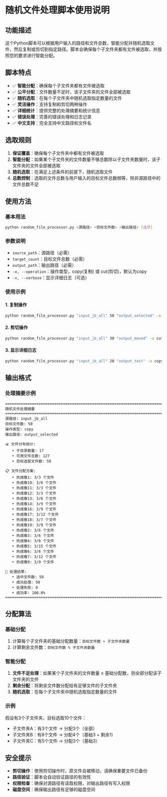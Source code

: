 # 随机文件处理脚本使用说明

## 功能描述

这个Python脚本可以根据用户输入的路径和文件总数，智能分配并随机选取文件，然后复制或剪切到指定路径。脚本会确保每个子文件夹都有文件被选取，并按照您的要求进行智能分配。

## 脚本特点

- ✅ **智能分配**：确保每个子文件夹都有文件被选取
- ✅ **公平分配**：文件数量不足时，该子文件夹的文件全部被选取
- ✅ **随机选取**：在每个子文件夹中随机选取指定数量的文件
- ✅ **灵活操作**：支持复制和剪切两种操作
- ✅ **详细统计**：提供完整的处理摘要和统计信息
- ✅ **错误处理**：完善的错误处理和日志记录
- ✅ **中文支持**：完全支持中文路径和文件名

## 选取规则

1. **保证覆盖**：确保每个子文件夹中都有文件被选取
2. **智能分配**：如果某个子文件夹的文件数量不够总数除以子文件夹数量时，该子文件夹的文件全部被选取
3. **随机选取**：在满足上述条件的前提下，随机选取文件
4. **总数控制**：选取的文件总数与用户输入的目标文件总数相等，除非源路径中的文件总数不足

## 使用方法

### 基本用法

```bash
python random_file_processor.py <源路径> <目标文件数> <输出路径> [选项]
```

### 参数说明

- `source_path`：源路径（必需）
- `target_count`：目标文件总数（必需）
- `output_path`：输出路径（必需）
- `-o, --operation`：操作类型，copy(复制) 或 cut(剪切)，默认为copy
- `-v, --verbose`：显示详细日志（可选）

### 使用示例

#### 1. 复制操作
```bash
python random_file_processor.py "input_jb_all" 50 "output_selected" -o copy
```

#### 2. 剪切操作
```bash
python random_file_processor.py "input_jb_all" 30 "output_moved" -o cut
```

#### 3. 显示详细日志
```bash
python random_file_processor.py "input_jb_all" 20 "output_test" -o copy -v
```

## 输出格式

### 处理摘要示例
```
================================================================================
随机文件处理摘要
================================================================================
源路径: input_jb_all
目标文件数: 50
操作类型: copy
输出路径: output_selected

📊 文件分布统计:
   • 子目录数量: 17
   • 可用文件总数: 127
   • 目标选取文件数: 50

📋 文件分配方案:
   • 热成像1: 3/3 个文件
   • 热成像10: 3/6 个文件
   • 热成像11: 3/3 个文件
   • 热成像12: 3/3 个文件
   • 热成像13: 3/6 个文件
   • 热成像14: 3/9 个文件
   • 热成像16: 3/9 个文件
   • 热成像17: 3/12 个文件
   • 热成像18: 3/7 个文件
   • 热成像19: 3/9 个文件
   • 热成像2: 3/6 个文件
   • 热成像3: 3/6 个文件
   • 热成像4: 3/6 个文件
   • 热成像5: 3/15 个文件
   • 热成像6: 3/6 个文件
   • 热成像7: 3/12 个文件
   • 热成像9: 3/9 个文件

📁 处理结果:
   • 选中文件数: 50
   • 成功处理: 50
   • 处理失败: 0
   • 成功率: 100.0%
================================================================================
```

## 分配算法

### 基础分配
1. 计算每个子文件夹的基础分配数量：`目标文件数 ÷ 子文件夹数量`
2. 计算剩余文件数：`目标文件数 % 子文件夹数量`

### 智能分配
1. **文件不足处理**：如果某个子文件夹的文件数量 ≤ 基础分配数，则全部分配该子文件夹的文件
2. **剩余分配**：将剩余文件数分配给有足够文件的子文件夹
3. **随机选取**：在每个子文件夹中随机选取指定数量的文件

### 示例
假设有3个子文件夹，目标选取10个文件：
- 子文件夹A：有3个文件 → 分配3个（全部）
- 子文件夹B：有8个文件 → 分配4个（基础3 + 剩余1）
- 子文件夹C：有5个文件 → 分配3个（基础3）

## 安全提示

- **剪切操作**：使用剪切操作时，原文件会被移动，请确保重要文件已备份
- **路径验证**：脚本会自动验证路径的有效性
- **权限检查**：确保对源路径有读取权限，对输出路径有写入权限
- **磁盘空间**：确保输出路径有足够的磁盘空间 